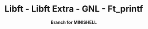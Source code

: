 <a name="readme-top"></a>
<div align="center">
<h1>Libft - Libft Extra - GNL - Ft_printf</h1>
<p><strong>Branch for MINISHELL </strong></a></p>
</br>
</div>
